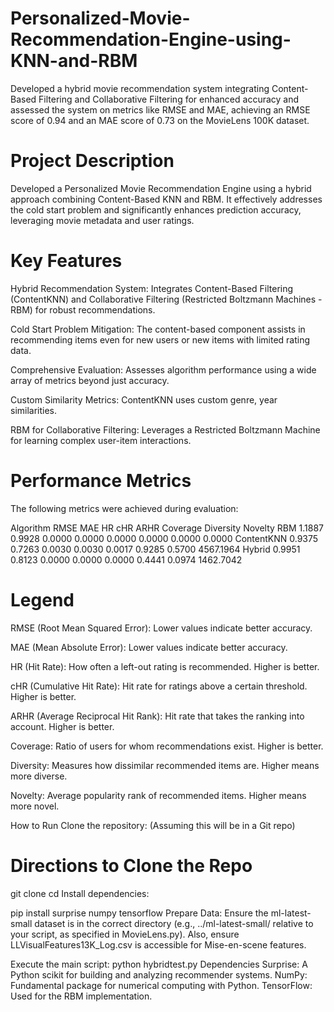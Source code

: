 # Personalized-Movie-Recommendation-Engine-using-KNN-and-RBM
Developed a hybrid movie recommendation system integrating Content-Based Filtering and Collaborative Filtering for enhanced accuracy and assessed the system on metrics like RMSE and MAE, achieving an RMSE score of 0.94 and an MAE score of 0.73 on the MovieLens 100K dataset.

# Project Description
Developed a Personalized Movie Recommendation Engine using a hybrid approach combining Content-Based KNN and RBM. It effectively addresses the cold start problem and significantly enhances prediction accuracy, leveraging movie metadata and user ratings.

# Key Features
Hybrid Recommendation System: Integrates Content-Based Filtering (ContentKNN) and Collaborative Filtering (Restricted Boltzmann Machines - RBM) for robust recommendations.

Cold Start Problem Mitigation: The content-based component assists in recommending items even for new users or new items with limited rating data.

Comprehensive Evaluation: Assesses algorithm performance using a wide array of metrics beyond just accuracy.

Custom Similarity Metrics: ContentKNN uses custom genre, year similarities.

RBM for Collaborative Filtering: Leverages a Restricted Boltzmann Machine for learning complex user-item interactions.

# Performance Metrics
The following metrics were achieved during evaluation:

Algorithm	  RMSE  	MAE    	HR    	cHR    	ARHR  	Coverage	Diversity	  Novelty
RBM	        1.1887	0.9928	0.0000	0.0000	0.0000	0.0000	  0.0000	    0.0000
ContentKNN	0.9375	0.7263	0.0030	0.0030	0.0017	0.9285	  0.5700	    4567.1964
Hybrid	    0.9951	0.8123	0.0000	0.0000	0.0000	0.4441	  0.0974	    1462.7042

# Legend
RMSE (Root Mean Squared Error): Lower values indicate better accuracy.

MAE (Mean Absolute Error): Lower values indicate better accuracy.

HR (Hit Rate): How often a left-out rating is recommended. Higher is better.

cHR (Cumulative Hit Rate): Hit rate for ratings above a certain threshold. Higher is better.

ARHR (Average Reciprocal Hit Rank): Hit rate that takes the ranking into account. Higher is better.

Coverage: Ratio of users for whom recommendations exist. Higher is better.

Diversity: Measures how dissimilar recommended items are. Higher means more diverse.

Novelty: Average popularity rank of recommended items. Higher means more novel.

How to Run
Clone the repository: (Assuming this will be in a Git repo)

# Directions to Clone the Repo
git clone <repository-url>
cd <repository-name>
Install dependencies:

pip install surprise numpy tensorflow
Prepare Data: Ensure the ml-latest-small dataset is in the correct directory (e.g., ../ml-latest-small/ relative to your script, as specified in MovieLens.py). Also, ensure LLVisualFeatures13K_Log.csv is accessible for Mise-en-scene features.

Execute the main script:
python hybridtest.py
Dependencies
Surprise: A Python scikit for building and analyzing recommender systems.
NumPy: Fundamental package for numerical computing with Python.
TensorFlow: Used for the RBM implementation.
